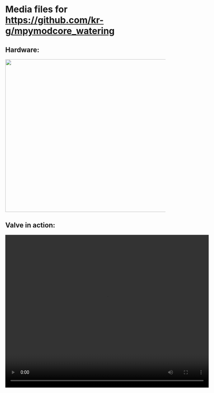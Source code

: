 
# Media files for <a href="https://github.com/kr-g/mpymodcore_watering">https://github.com/kr-g/mpymodcore_watering</a>


## Hardware:

  <img width="640" height="480" src="https://github.com/kr-g/mpymodcore_watering/raw/master/docs/media/valve.mp4" />



## Valve in action:

  <video width="640" height="480" controls>
    <source src="https://github.com/kr-g/mpymodcore_watering/raw/master/docs/media/valve.mp4">
    Sorry, your browser doesn't support embedded videos, 
    but don't worry, you can <a href="../../../raw/master/media/valve.mp4" target="_blank">download it</a>
    and watch it with your favorite video player!
  </video>
